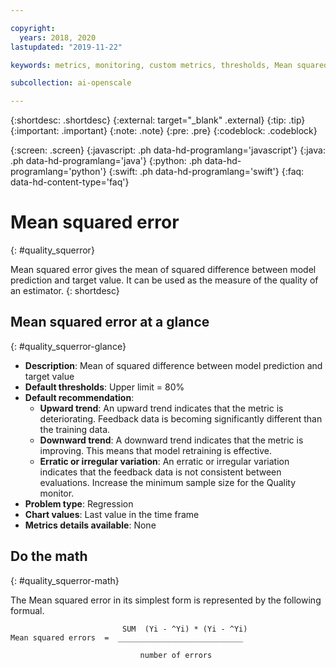 ```yaml
---

copyright:
  years: 2018, 2020
lastupdated: "2019-11-22"

keywords: metrics, monitoring, custom metrics, thresholds, Mean squared error, score, schedule, recommendation

subcollection: ai-openscale

---
```


{:shortdesc: .shortdesc}
{:external: target="_blank" .external}
{:tip: .tip}
{:important: .important}
{:note: .note}
{:pre: .pre}
{:codeblock: .codeblock}

{:screen: .screen}
{:javascript: .ph data-hd-programlang='javascript'}
{:java: .ph data-hd-programlang='java'}
{:python: .ph data-hd-programlang='python'}
{:swift: .ph data-hd-programlang='swift'}
{:faq: data-hd-content-type='faq'}

# Mean squared error
{: #quality_squerror}

Mean squared error gives the mean of squared difference between model prediction and target value. It can be used as the measure of the quality of an estimator.
{: shortdesc}

## Mean squared error at a glance
{: #quality_squerror-glance}

- **Description**: Mean of squared difference between model prediction and target value
- **Default thresholds**: Upper limit = 80%
- **Default recommendation**:
   - **Upward trend**: An upward trend indicates that the metric is deteriorating. Feedback data is becoming significantly different than the training data.
   - **Downward trend**: A downward trend indicates that the metric is improving. This means that model retraining is effective.
   - **Erratic or irregular variation**: An erratic or irregular variation indicates that the feedback data is not consistent between evaluations. Increase the minimum sample size for the Quality monitor.
- **Problem type**: Regression
- **Chart values**: Last value in the time frame
- **Metrics details available**: None


## Do the math
{: #quality_squerror-math}

The Mean squared error in its simplest form is represented by the following formual.

```
                         SUM  (Yi - ^Yi) * (Yi - ^Yi)
Mean squared errors  =  ____________________________

                             number of errors
```